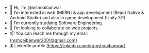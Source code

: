 - 👋 Hi, I’m @mshoaibanwar
- 👀 I’m interested in web (MERN) & app development (React Native & Android Studio) and also in game development (Unity 3D).
- 🌱 I’m currently studying Software Engineering.
- 💞️ I’m looking to collaborate on web projects.
- 📫 You can reach me through my email [mshoaibanwar2001@gmail.com]
- 🎗️ LinkedIn profile [https://linkedin.com/in/mshoaibanwar]

<!---
mshoaibanwar/mshoaibanwar is a ✨ special ✨ repository because its `README.md` (this file) appears on your GitHub profile.
You can click the Preview link to take a look at your changes.
--->
